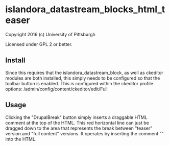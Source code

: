 # islandora_datastream_blocks_html_teaser

Copyright 2016 (c) University of Pittsburgh

Licensed under GPL 2 or better.


## Install
Since this requires that the islandora_datastream_block, as well as ckeditor modules are both installed, 
this simply needs to be configured so that the toolbar button is enabled.  This is configured within
the ckeditor profile options: /admin/config/content/ckeditor/edit/Full 


## Usage
Clicking the "DrupalBreak" button simply inserts a draggable HTML comment at the top of the HTML.  This
red horizontal line can just be dragged down to the area that represents the break between "teaser" version
and "full content" versions.  It operates by inserting the comment "<!--break-->" into the HTML.
